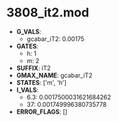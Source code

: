 # 3808_it2.mod

- **G_VALS**:
  - gcabar_iT2: 0.00175
- **GATES**:
  - h: 1
  - m: 2
- **SUFFIX**: iT2
- **GMAX_NAME**: gcabar_iT2
- **STATES**: ['m', 'h']
- **I_VALS**:
  - 6.3: 0.0017500031621684262
  - 37: 0.001749996380735778
- **ERROR_FLAGS**: []
